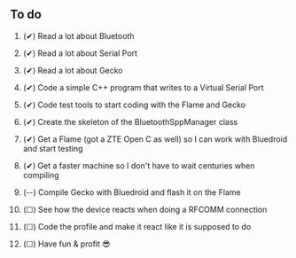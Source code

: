 To do
---

1. (✔) Read a lot about Bluetooth

2. (✔) Read a lot about Serial Port

3. (✔) Read a lot about Gecko

4. (✔) Code a simple C++ program that writes to a Virtual Serial Port

5. (✔) Code test tools to start coding with the Flame and Gecko

6. (✔) Create the skeleton of the BluetoothSppManager class

7. (✔) Get a Flame (got a ZTE Open C as well) so I 
can work with Bluedroid and start testing

8. (✔) Get a faster machine so I don't have to wait 
centuries when compiling

9. (--) Compile Gecko with Bluedroid and flash it on 
the Flame

10. (☐) See how the device reacts when doing a RFCOMM 
connection

11. (☐) Code the profile and make it react like it is 
supposed to do

12. (☐) Have fun & profit :sunglasses: 
